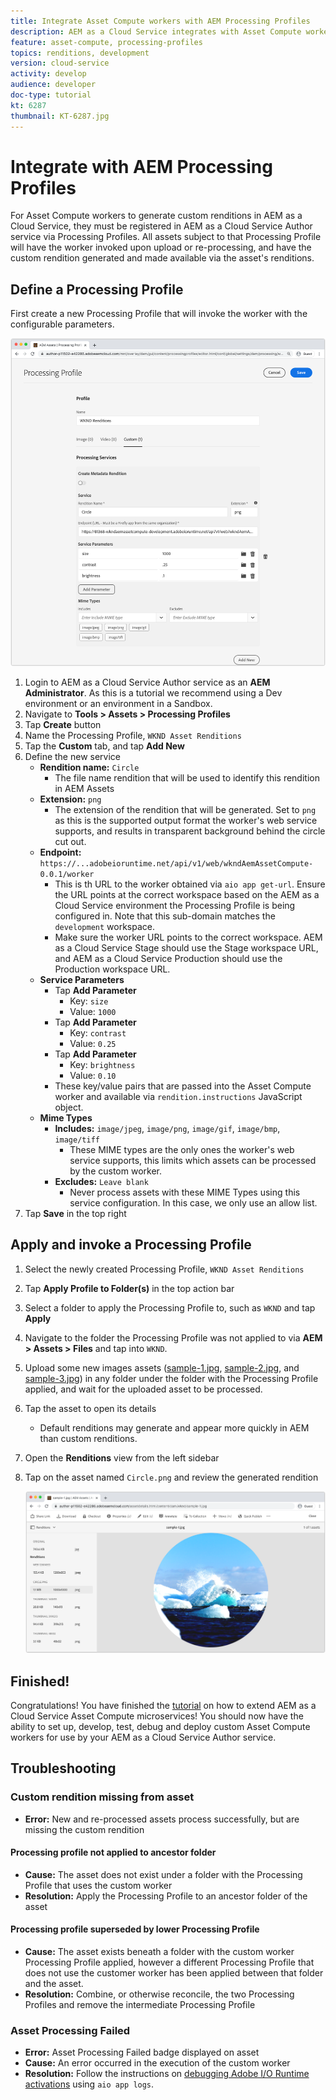 ```yaml
---
title: Integrate Asset Compute workers with AEM Processing Profiles
description: AEM as a Cloud Service integrates with Asset Compute workers deployed to Adobe I/O Runtime via AEM Assets Processing Profiles. Processing Profiles are configured in the Author service to process specific assets using custom workers, and store the files generated by the workers as asset renditions.
feature: asset-compute, processing-profiles
topics: renditions, development
version: cloud-service
activity: develop
audience: developer
doc-type: tutorial
kt: 6287
thumbnail: KT-6287.jpg
---
```


# Integrate with AEM Processing Profiles

For Asset Compute workers to generate custom renditions in AEM as a Cloud Service, they must be registered in AEM as a Cloud Service Author service via Processing Profiles. All assets subject to that Processing Profile will have the worker invoked upon upload or re-processing, and have the custom rendition generated and made available via the asset's renditions.

## Define a Processing Profile

First create a new Processing Profile that will invoke the worker with the configurable parameters.

![Processing profile](./assets/processing-profiles/new-processing-profile.png)

1. Login to AEM as a Cloud Service Author service as an __AEM Administrator__. As this is a tutorial we recommend using a Dev environment or an environment in a Sandbox.
1. Navigate to __Tools > Assets > Processing Profiles__
1. Tap __Create__ button
1. Name the Processing Profile, `WKND Asset Renditions`
1. Tap the __Custom__ tab, and tap __Add New__
1. Define the new service
    + __Rendition name:__ `Circle`
        + The file name rendition that will be used to identify this rendition in AEM Assets
    + __Extension:__ `png`
        + The extension of the rendition that will be generated. Set to `png` as this is the supported output format the worker's web service supports, and results in transparent background behind the circle cut out.
    + __Endpoint:__ `https://...adobeioruntime.net/api/v1/web/wkndAemAssetCompute-0.0.1/worker`
        + This is th URL to the worker obtained via `aio app get-url`. Ensure the URL points at the correct workspace based on the AEM as a Cloud Service environment the Processing Profile is being configured in. Note that this sub-domain matches the `development` workspace.
        + Make sure the worker URL points to the correct workspace. AEM as a Cloud Service Stage should use the Stage workspace URL, and AEM as a Cloud Service Production should use the Production workspace URL.
    + __Service Parameters__
        + Tap __Add Parameter__
            + Key: `size`
            + Value: `1000`
        + Tap __Add Parameter__
            + Key: `contrast`
            + Value: `0.25`
        + Tap __Add Parameter__
            + Key: `brightness`
            + Value: `0.10`
        + These key/value pairs that are passed into the Asset Compute worker and available via `rendition.instructions` JavaScript object.
    + __Mime Types__
        + __Includes:__ `image/jpeg`, `image/png`, `image/gif`, `image/bmp`, `image/tiff`
            + These MIME types are the only ones the worker's web service supports, this limits which assets can be processed by the custom worker.
        + __Excludes:__ `Leave blank`
            + Never process assets with these MIME Types using this service configuration. In this case, we only use an allow list.
1. Tap __Save__ in the top right

## Apply and invoke a Processing Profile

1. Select the newly created Processing Profile, `WKND Asset Renditions`
1. Tap __Apply Profile to Folder(s)__ in the top action bar
1. Select a folder to apply the Processing Profile to, such as `WKND` and tap __Apply__
1. Navigate to the folder the Processing Profile was not applied to via __AEM > Assets > Files__ and tap into `WKND`.
1. Upload some new images assets ([sample-1.jpg](../assets/samples/sample-1.jpg), [sample-2.jpg](../assets/samples/sample-2.jpg), and [sample-3.jpg](../assets/samples/sample-3.jpg)) in any folder under the folder with the Processing Profile applied, and wait for the uploaded asset to be processed.
1. Tap the asset to open its details
    + Default renditions may generate and appear more quickly in AEM than custom renditions.
1. Open the __Renditions__ view from the left sidebar
1. Tap on the asset named `Circle.png` and review the generated rendition

    ![Generated rendition](./assets/processing-profiles/rendition.png)

## Finished!

Congratulations! You have finished the [tutorial](../overview.md) on how to extend AEM as a Cloud Service Asset Compute microservices! You should now have the ability to set up, develop, test, debug and deploy custom Asset Compute workers for use by your AEM as a Cloud Service Author service.

## Troubleshooting

### Custom rendition missing from asset

+ __Error:__ New and re-processed assets process successfully, but are missing the custom rendition

#### Processing profile not applied to ancestor folder

+ __Cause:__ The asset does not exist under a folder with the Processing Profile that uses the custom worker
+ __Resolution:__ Apply the Processing Profile to an ancestor folder of the asset

#### Processing profile superseded by lower Processing Profile

+ __Cause:__ The asset exists beneath a folder with the custom worker Processing Profile applied, however a different Processing Profile that does not use the customer worker has been applied between that folder and the asset.
+ __Resolution:__ Combine, or otherwise reconcile, the two Processing Profiles and remove the intermediate Processing Profile

### Asset Processing Failed

+ __Error:__ Asset Processing Failed badge displayed on asset
+ __Cause:__ An error occurred in the execution of the custom worker
+ __Resolution:__ Follow the instructions on [debugging Adobe I/O Runtime activations](../test-debug/debug.md#aio-app-logs) using `aio app logs`.